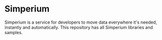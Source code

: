 Simperium
=========

Simperium is a service for developers to move data everywhere it's needed, instantly and automatically. This repository has all Simperium libraries and samples.